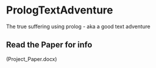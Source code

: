 # PrologTextAdventure
The true suffering using prolog - aka a good text adventure
## Read the Paper for info
(Project_Paper.docx)
